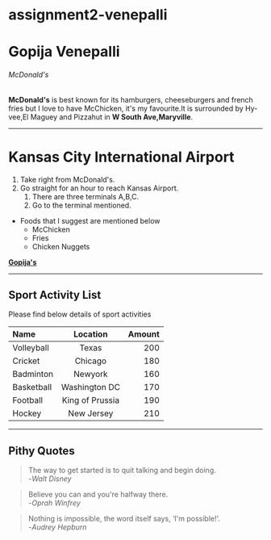 # assignment2-venepalli
# Gopija Venepalli
###### McDonald's

**McDonald's** is best known for its hamburgers, cheeseburgers and french fries but I love to have McChicken, it's my favourite.It is surrounded by Hy-vee,El Maguey and Pizzahut in **W South Ave,Maryville**.

***

# Kansas City International Airport
1. Take right from McDonald's.
2. Go straight for an hour to reach Kansas Airport.
    1. There are three terminals A,B,C.
    2. Go to the terminal mentioned.

* Foods that I suggest are mentioned below
    * McChicken
    * Fries
    * Chicken Nuggets

**[Gopija's](AboutMe.md)**

---

## Sport Activity List

Please find below details of sport activities

| Name | Location | Amount
| :--- | :---: | ---: |
| Volleyball | Texas | 200 |
| Cricket | Chicago | 180 |
| Badminton | Newyork | 160 |
| Basketball | Washington DC | 170
| Football | King of Prussia | 190
| Hockey | New Jersey | 210

---

## Pithy Quotes

>The way to get started is to quit talking and begin doing.<br>-*Walt Disney*

>Believe you can and you're halfway there.<br>-*Oprah Winfrey*

>Nothing is impossible, the word itself says, ‘I'm possible!'.<br>-*Audrey Hepburn*
